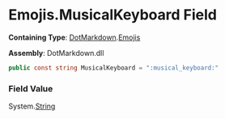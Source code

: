 # Emojis\.MusicalKeyboard Field

**Containing Type**: [DotMarkdown](../../README.md)\.[Emojis](../README.md)

**Assembly**: DotMarkdown\.dll

```csharp
public const string MusicalKeyboard = ":musical_keyboard:"
```

### Field Value

System\.[String](https://docs.microsoft.com/en-us/dotnet/api/system.string)